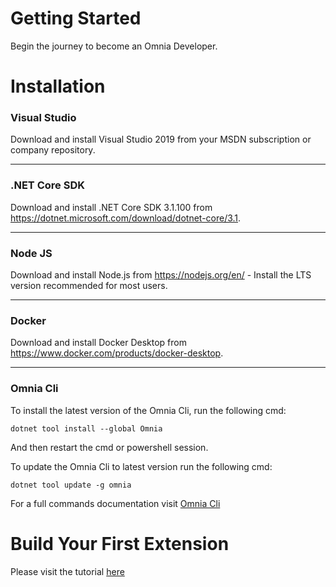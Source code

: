 # Getting Started

Begin the journey to become an Omnia Developer.

# Installation

### Visual Studio

Download and install Visual Studio 2019 from your MSDN subscription or company repository.

---

### .NET Core SDK 

Download and install .NET Core SDK 3.1.100 from https://dotnet.microsoft.com/download/dotnet-core/3.1.

---

### Node JS
  
Download and install Node.js from  https://nodejs.org/en/ - Install the LTS version recommended for most users.

---

### Docker

Download and install Docker Desktop from https://www.docker.com/products/docker-desktop.

---

### Omnia Cli

To install the latest version of the Omnia Cli, run the following cmd:
```
dotnet tool install --global Omnia
```
And then restart the cmd or powershell session.

To update the Omnia Cli to latest version run the following cmd: 
```
dotnet tool update -g omnia
```

For a full commands documentation visit [Omnia Cli](../cli)

# Build Your First Extension

Please visit the tutorial [here](../first-extension#build-your-first-extension-like-a-boss)
